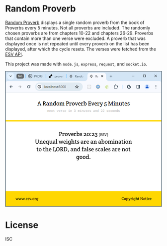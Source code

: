 # Random Proverb

[Random Proverb](https://proverbs.onrender.com/) displays a single random proverb from the book of Proverbs every 5 minutes. Not all proverbs are included. The randomly chosen proverbs are from chapters 10-22 and chapters 26-29. Proverbs that contain more than one verse were excluded. A proverb that was displayed once is not repeated until every proverb on the list has been displayed, after which the cycle resets. The verses were fetched from the [ESV API](https://api.esv.org/).

This project was made with `node.js`, `express`, `request`, and `socket.io`.

![screen](public/img/screencap.png)

# License

ISC
